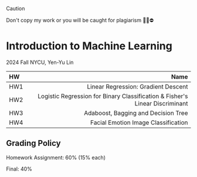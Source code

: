 > [!CAUTION]
> Don't copy my work or you will be caught for plagiarism 🙅‍♂️⛔️
# Introduction to Machine Learning
2024 Fall NYCU, Yen-Yu Lin

| HW |               Name                  |        
| :---     |                                 ---:|
| HW1     | Linear Regression: Gradient Descent | 
| HW2    | Logistic Regression for Binary Classification & Fisher's Linear Discriminant |
| HW3     | Adaboost, Bagging and Decision Tree |
| HW4     | Facial Emotion Image Classification |

## Grading Policy
Homework Assignment: 60% (15% each)

Final: 40%
